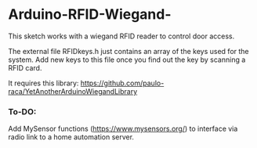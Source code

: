 # Arduino-RFID-Wiegand-
This sketch works with a wiegand RFID reader to control door access.

The external file RFIDkeys.h just contains an array of the keys used for the system. Add new keys to this file once you find out the key by scanning a RFID card.

It requires this library: https://github.com/paulo-raca/YetAnotherArduinoWiegandLibrary

### To-DO:
Add MySensor functions (https://www.mysensors.org/) to interface via radio link to a home automation server.
